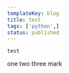 ```yaml
---
templateKey: blog 
title: test
tags: ['python',]
status: published
---
```

    test
one
two
three
mark
